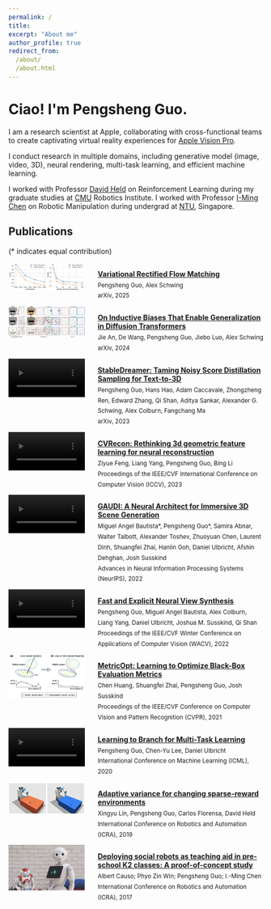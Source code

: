 ```yaml
---
permalink: /
title: 
excerpt: "About me"
author_profile: true
redirect_from: 
  /about/
  /about.html
---
```

<h1> Ciao! I'm Pengsheng Guo. </h1>
<p> I am a research scientist at Apple, collaborating with cross-functional teams to create captivating virtual reality experiences for <a href="https://www.apple.com/apple-vision-pro/">Apple Vision Pro</a>. </p>
<p> I conduct research in multiple domains, including generative model (image, video, 3D), neural rendering, multi-task learning, and efficient machine learning. </p>
<p> I worked with Professor <a href="https://www.ri.cmu.edu/ri-faculty/david-held/">David Held</a> on Reinforcement Learning during my graduate studies at <a href="https://www.cmu.edu">CMU</a> Robotics Institute. I worked with Professor <a href="https://www3.ntu.edu.sg/home/michen/edu.html">I-Ming Chen</a> on Robotic Manipulation during undergrad at <a href="https://www.ntu.edu.sg">NTU</a>, Singapore. </p>

<h2>Publications</h2>
<p> (* indicates equal contribution)</p>

<div id="dit" style="display: flex; justify-content: space-between">
  <div style="width: 30%; box-sizing: border-box;">
      <img src="videos/v-rfm.png"/>
  </div>
  <div style="width: 65%; box-sizing: border-box;">
      <p>
        <a href="https://arxiv.org/abs/2502.09616"><strong>Variational Rectified Flow Matching</strong></a> 
        <br />
        <sub>Pengsheng Guo, Alex Schwing</sub>
        <br />
        <sub>arXiv, 2025</sub>
      </p>
  </div>
</div>

<div id="dit" style="display: flex; justify-content: space-between">
  <div style="width: 30%; box-sizing: border-box;">
      <img src="videos/dit.png"/>
  </div>
  <div style="width: 65%; box-sizing: border-box;">
      <p>
        <a href="https://cvrecon.ziyue.cool"><strong>On Inductive Biases That Enable Generalization in Diffusion Transformers</strong></a> 
        <br />
        <sub>Jie An, De Wang, Pengsheng Guo, Jiebo Luo, Alex Schwing</sub>
        <br />
        <sub>arXiv, 2024</sub>
      </p>
  </div>
</div>

<div id="stabledreamer" style="display: flex; justify-content: space-between">
  <div style="width: 30%; box-sizing: border-box;">
      <video width="100%" autoplay loop>
          <source src="videos/stabledreamer.mov" type="video/quicktime">
          Your browser does not support the video tag.
      </video>
  </div>
  <div style="width: 65%; box-sizing: border-box;">
      <p>
        <a href="https://github.com/apple/ml-stabledreamer"><strong>StableDreamer: Taming Noisy Score Distillation Sampling for Text-to-3D</strong></a> 
        <br />
        <sub>Pengsheng Guo, Hans Hao, Adam Caccavale, Zhongzheng Ren, Edward Zhang, Qi Shan, Aditya Sankar, Alexander G. Schwing, Alex Colburn, Fangchang Ma</sub>
        <br />
        <sub>arXiv, 2023</sub>
      </p>
  </div>
</div>

<div id="cvrecon" style="display: flex; justify-content: space-between">
  <div style="width: 30%; box-sizing: border-box;">
      <video width="100%" autoplay loop>
          <source src="videos/cvrecon.mov" type="video/quicktime">
          Your browser does not support the video tag.
      </video>
  </div>
  <div style="width: 65%; box-sizing: border-box;">
      <p>
        <a href="https://cvrecon.ziyue.cool"><strong>CVRecon: Rethinking 3d geometric feature learning for neural reconstruction</strong></a> 
        <br />
        <sub>Ziyue Feng, Liang Yang, Pengsheng Guo, Bing Li</sub>
        <br />
        <sub>Proceedings of the IEEE/CVF International Conference on Computer Vision (ICCV), 2023</sub>
      </p>
  </div>
</div>

<div id="gaudi" style="display: flex; justify-content: space-between">
  <div style="width: 30%; box-sizing: border-box;">
      <video width="100%" autoplay loop>
          <source src="videos/gaudi.mov" type="video/mp4">
          Your browser does not support the video tag.
      </video>
  </div>
  <div style="width: 65%; box-sizing: border-box;">
      <p>
        <a href="https://github.com/apple/ml-gaudi"><strong>GAUDI: A Neural Architect for Immersive 3D Scene Generation</strong></a> 
        <br />
        <sub> Miguel Angel Bautista*, Pengsheng Guo*, Samira Abnar, Walter Talbott, Alexander Toshev, Zhuoyuan Chen, Laurent Dinh, Shuangfei Zhai, Hanlin Goh, Daniel Ulbricht, Afshin Dehghan, Josh Susskind</sub>
        <br />
        <sub>Advances in Neural Information Processing Systems (NeurIPS), 2022</sub>
      </p>
  </div>
</div>

<div id="fenvs" style="display: flex; justify-content: space-between">
  <div style="width: 30%; box-sizing: border-box;">
      <video width="100%" autoplay loop>
          <source src="videos/fenvs.mp4" type="video/mp4">
          Your browser does not support the video tag.
      </video>
  </div>
  <div style="width: 65%; box-sizing: border-box;">
      <p>
        <a href="https://machinelearning.apple.com/research/fast-and-explicit-neural-view-synthesis"><strong>Fast and Explicit Neural View Synthesis</strong></a> 
        <br />
        <sub>Pengsheng Guo, Miguel Angel Bautista, Alex Colburn, Liang Yang, Daniel Ulbricht, Joshua M. Susskind, Qi Shan</sub>
        <br />
        <sub>Proceedings of the IEEE/CVF Winter Conference on Applications of Computer Vision (WACV), 2022</sub>
      </p>
  </div>
</div>

<div id="metriopt" style="display: flex; justify-content: space-between">
  <div style="width: 30%; box-sizing: border-box;">
      <img src="videos/metricopt.png"/>
  </div>
  <div style="width: 65%; box-sizing: border-box;">
      <p>
        <a href="https://machinelearning.apple.com/research/learning-to-optimize-black-box-evaluation-metrics"><strong>MetricOpt: Learning to Optimize Black-Box Evaluation Metrics</strong></a> 
        <br />
        <sub>Chen Huang, Shuangfei Zhai, Pengsheng Guo, Josh Susskind</sub>
        <br />
        <sub>Proceedings of the IEEE/CVF Conference on Computer Vision and Pattern Recognition (CVPR), 2021</sub>
      </p>
  </div>
</div>

<div id="learntobranch" style="display: flex; justify-content: space-between">
  <div style="width: 30%; box-sizing: border-box;">
      <video width="100%" autoplay loop>
          <source src="videos/learntobranch.mp4" type="video/mp4">
          Your browser does not support the video tag.
      </video>
  </div>
  <div style="width: 65%; box-sizing: border-box;">
      <p>
        <a href="https://machinelearning.apple.com/research/learning-to-branch-multi-task-learning"><strong>Learning to Branch for Multi-Task Learning</strong></a> 
        <br />
        <sub>Pengsheng Guo, Chen-Yu Lee, Daniel Ulbricht</sub>
        <br />
        <sub>International Conference on Machine Learning (ICML), 2020</sub>
      </p>
  </div>
</div>

<div id="adapvar" style="display: flex; justify-content: space-between">
  <div style="width: 30%; box-sizing: border-box;">
      <img src="videos/adapvar.png"/>
  </div>
  <div style="width: 65%; box-sizing: border-box;">
      <p>
        <a href="https://arxiv.org/abs/1903.06309"><strong>Adaptive variance for changing sparse-reward environments</strong></a> 
        <br />
        <sub>Xingyu Lin, Pengsheng Guo, Carlos Florensa, David Held</sub>
        <br />
        <sub>International Conference on Robotics and Automation (ICRA), 2019</sub>
      </p>
  </div>
</div>

<div id="socialrobo" style="display: flex; justify-content: space-between">
  <div style="width: 30%; box-sizing: border-box;">
      <img src="videos/socialrobo.png"/>
  </div>
  <div style="width: 65%; box-sizing: border-box;">
      <p>
        <a href="https://ieeexplore.ieee.org/abstract/document/7989490"><strong>Deploying social robots as teaching aid in pre-school K2 classes: A proof-of-concept study</strong></a> 
        <br />
        <sub>Albert Causo; Phyo Zin Win; Pengsheng Guo; I.-Ming Chen</sub>
        <br />
        <sub>International Conference on Robotics and Automation (ICRA), 2017</sub>
      </p>
  </div>
</div>

<!-- <h2>Publications</h2>
<p> (* indicates equal contribution)</p>
<p>
<a href="https://arxiv.org/abs/2312.02189"><strong>StableDreamer: Taming Noisy Score Distillation Sampling for Text-to-3D</strong></a> 
<br />
<sub><u>Pengsheng Guo</u>, Hanxiang Hao, Adam Caccavale, Z Ren, E Zhang, Q Shan, A Sankar, A Schwing, A Colburn, F Ma.</sub>
<br />
<sub>arXiv, 2023</sub>
</p>
<p>
<a href="https://cvrecon.ziyue.cool"><strong>CVRecon: Rethinking 3d geometric feature learning for neural reconstruction</strong></a>  
Z Feng, L Yang, <u>P Guo</u>, B Li.
Proceedings of the IEEE/CVF International Conference on Computer Vision (ICCV), 2023
</p>
<p>
<a href="https://machinelearning.apple.com/research/gaudi"><strong>GAUDI: A Neural Architect for Immersive 3D Scene Generation</strong></a>  
MA Bautista*, <u>P Guo</u>*, S Abnar, W Talbott, A Toshev, Z Chen, L Dinh, S Zhai, H Goh, D Ulbricht, A Dehghan, J Susskind.
Advances in Neural Information Processing Systems (NeurIPS), 2022
</p>
<p>
<a href="https://machinelearning.apple.com/research/fast-and-explicit-neural-view-synthesis"><strong>Fast and Explicit Neural View Synthesis</strong></a>  
<u>P Guo</u>, MA Bautista, A Colburn, L Yang, D Ulbricht, JM Susskind, Q Shan.
Proceedings of the IEEE/CVF Winter Conference on Applications of Computer Vision (WACV), 2022
</p>
<p>
<a href="https://machinelearning.apple.com/research/learning-to-optimize-black-box-evaluation-metrics"><strong>MetricOpt: Learning to Optimize Black-Box Evaluation Metrics</strong></a>  
P C Huang, S Zhai, <u>P Guo</u>, J Susskind.
Proceedings of the IEEE/CVF Conference on Computer Vision and Pattern Recognition (CVPR), 2021
</p>
<p>
<a href="https://machinelearning.apple.com/research/learning-to-branch-multi-task-learning"><strong>Learning to Branch for Multi-Task Learning</strong></a>  
<u>P Guo</u>, CY Lee, D Ulbricht.
International Conference on Machine Learning (ICML), 2020
</p>
<p>
<a href="https://ieeexplore.ieee.org/document/8793650"><strong>Adaptive variance for changing sparse-reward environments</strong></a>  
X Lin, <u>P Guo</u>, C Florensa, D Held.
International Conference on Robotics and Automation (ICRA), 2019
</p>
<p>
<a href="https://ieeexplore.ieee.org/document/7989490"><strong>Deploying social robots as teaching aid in pre-school K2 classes: A proof-of-concept study</strong></a>  
A Causo, PZ Win, <u>P Guo</u>, IM Chen. 
International Conference on Robotics and Automation (ICRA), 2017
</p> -->